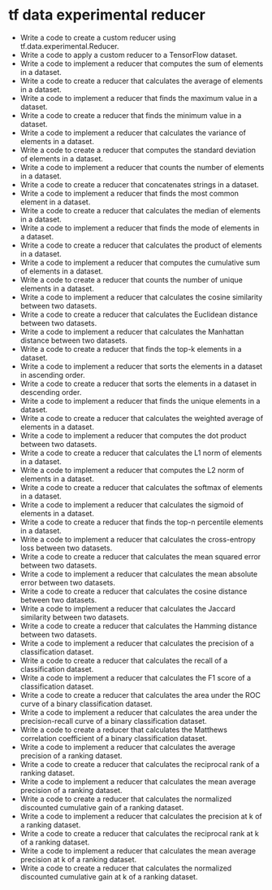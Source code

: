 # tf data experimental reducer

- Write a code to create a custom reducer using tf.data.experimental.Reducer.
- Write a code to apply a custom reducer to a TensorFlow dataset.
- Write a code to implement a reducer that computes the sum of elements in a dataset.
- Write a code to create a reducer that calculates the average of elements in a dataset.
- Write a code to implement a reducer that finds the maximum value in a dataset.
- Write a code to create a reducer that finds the minimum value in a dataset.
- Write a code to implement a reducer that calculates the variance of elements in a dataset.
- Write a code to create a reducer that computes the standard deviation of elements in a dataset.
- Write a code to implement a reducer that counts the number of elements in a dataset.
- Write a code to create a reducer that concatenates strings in a dataset.
- Write a code to implement a reducer that finds the most common element in a dataset.
- Write a code to create a reducer that calculates the median of elements in a dataset.
- Write a code to implement a reducer that finds the mode of elements in a dataset.
- Write a code to create a reducer that calculates the product of elements in a dataset.
- Write a code to implement a reducer that computes the cumulative sum of elements in a dataset.
- Write a code to create a reducer that counts the number of unique elements in a dataset.
- Write a code to implement a reducer that calculates the cosine similarity between two datasets.
- Write a code to create a reducer that calculates the Euclidean distance between two datasets.
- Write a code to implement a reducer that calculates the Manhattan distance between two datasets.
- Write a code to create a reducer that finds the top-k elements in a dataset.
- Write a code to implement a reducer that sorts the elements in a dataset in ascending order.
- Write a code to create a reducer that sorts the elements in a dataset in descending order.
- Write a code to implement a reducer that finds the unique elements in a dataset.
- Write a code to create a reducer that calculates the weighted average of elements in a dataset.
- Write a code to implement a reducer that computes the dot product between two datasets.
- Write a code to create a reducer that calculates the L1 norm of elements in a dataset.
- Write a code to implement a reducer that computes the L2 norm of elements in a dataset.
- Write a code to create a reducer that calculates the softmax of elements in a dataset.
- Write a code to implement a reducer that calculates the sigmoid of elements in a dataset.
- Write a code to create a reducer that finds the top-n percentile elements in a dataset.
- Write a code to implement a reducer that calculates the cross-entropy loss between two datasets.
- Write a code to create a reducer that calculates the mean squared error between two datasets.
- Write a code to implement a reducer that calculates the mean absolute error between two datasets.
- Write a code to create a reducer that calculates the cosine distance between two datasets.
- Write a code to implement a reducer that calculates the Jaccard similarity between two datasets.
- Write a code to create a reducer that calculates the Hamming distance between two datasets.
- Write a code to implement a reducer that calculates the precision of a classification dataset.
- Write a code to create a reducer that calculates the recall of a classification dataset.
- Write a code to implement a reducer that calculates the F1 score of a classification dataset.
- Write a code to create a reducer that calculates the area under the ROC curve of a binary classification dataset.
- Write a code to implement a reducer that calculates the area under the precision-recall curve of a binary classification dataset.
- Write a code to create a reducer that calculates the Matthews correlation coefficient of a binary classification dataset.
- Write a code to implement a reducer that calculates the average precision of a ranking dataset.
- Write a code to create a reducer that calculates the reciprocal rank of a ranking dataset.
- Write a code to implement a reducer that calculates the mean average precision of a ranking dataset.
- Write a code to create a reducer that calculates the normalized discounted cumulative gain of a ranking dataset.
- Write a code to implement a reducer that calculates the precision at k of a ranking dataset.
- Write a code to create a reducer that calculates the reciprocal rank at k of a ranking dataset.
- Write a code to implement a reducer that calculates the mean average precision at k of a ranking dataset.
- Write a code to create a reducer that calculates the normalized discounted cumulative gain at k of a ranking dataset.